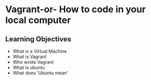 # Vagrant-or- How to code in your local computer

## Learning Objectives

* What is a Virtual Machine
* What is Vagrant
* Who wrote Vagrant
* What is ubuntu
* What does 'Ubuntu mean'
